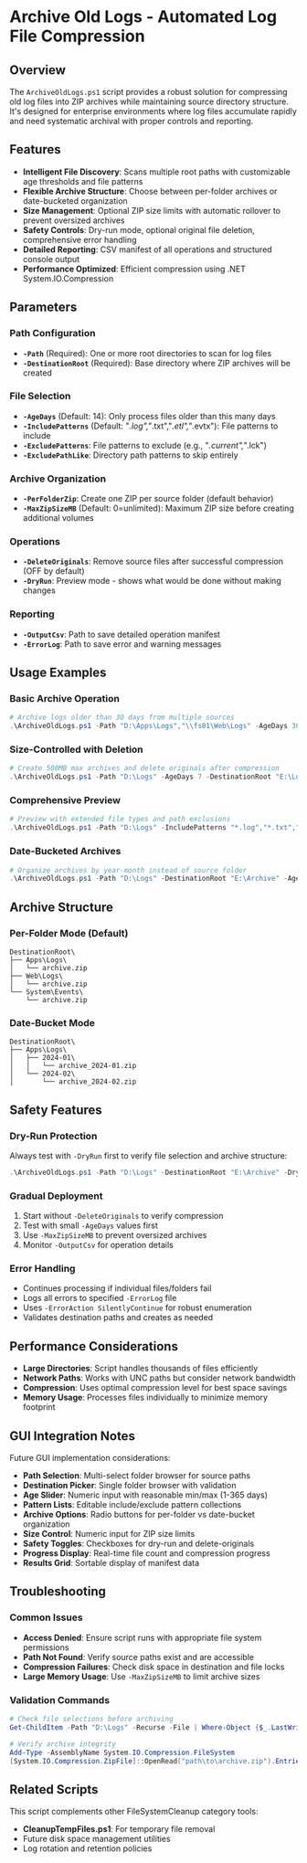 # Archive Old Logs - Automated Log File Compression

## Overview
The `ArchiveOldLogs.ps1` script provides a robust solution for compressing old log files into ZIP archives while maintaining source directory structure. It's designed for enterprise environments where log files accumulate rapidly and need systematic archival with proper controls and reporting.

## Features
- **Intelligent File Discovery**: Scans multiple root paths with customizable age thresholds and file patterns
- **Flexible Archive Structure**: Choose between per-folder archives or date-bucketed organization
- **Size Management**: Optional ZIP size limits with automatic rollover to prevent oversized archives
- **Safety Controls**: Dry-run mode, optional original file deletion, comprehensive error handling
- **Detailed Reporting**: CSV manifest of all operations and structured console output
- **Performance Optimized**: Efficient compression using .NET System.IO.Compression

## Parameters

### Path Configuration
- **`-Path`** (Required): One or more root directories to scan for log files
- **`-DestinationRoot`** (Required): Base directory where ZIP archives will be created

### File Selection
- **`-AgeDays`** (Default: 14): Only process files older than this many days
- **`-IncludePatterns`** (Default: "*.log","*.txt","*.etl","*.evtx"): File patterns to include
- **`-ExcludePatterns`**: File patterns to exclude (e.g., "*.current","*.lck")
- **`-ExcludePathLike`**: Directory path patterns to skip entirely

### Archive Organization
- **`-PerFolderZip`**: Create one ZIP per source folder (default behavior)
- **`-MaxZipSizeMB`** (Default: 0=unlimited): Maximum ZIP size before creating additional volumes

### Operations
- **`-DeleteOriginals`**: Remove source files after successful compression (OFF by default)
- **`-DryRun`**: Preview mode - shows what would be done without making changes

### Reporting
- **`-OutputCsv`**: Path to save detailed operation manifest
- **`-ErrorLog`**: Path to save error and warning messages

## Usage Examples

### Basic Archive Operation
```powershell
# Archive logs older than 30 days from multiple sources
.\ArchiveOldLogs.ps1 -Path "D:\Apps\Logs","\\fs01\Web\Logs" -AgeDays 30 -DestinationRoot "\\nas\archives" -Verbose
```

### Size-Controlled with Deletion
```powershell
# Create 500MB max archives and delete originals after compression
.\ArchiveOldLogs.ps1 -Path "D:\Logs" -AgeDays 7 -DestinationRoot "E:\LogArchive" -MaxZipSizeMB 500 -DeleteOriginals
```

### Comprehensive Preview
```powershell
# Preview with extended file types and path exclusions
.\ArchiveOldLogs.ps1 -Path "D:\Logs" -IncludePatterns "*.log","*.txt","*.evtx" -ExcludePathLike "*\active\*" -DryRun -OutputCsv "preview.csv"
```

### Date-Bucketed Archives
```powershell
# Organize archives by year-month instead of source folder
.\ArchiveOldLogs.ps1 -Path "D:\Logs" -DestinationRoot "E:\Archive" -AgeDays 14 -OutputCsv "manifest.csv"
```

## Archive Structure

### Per-Folder Mode (Default)
```
DestinationRoot\
├── Apps\Logs\
│   └── archive.zip
├── Web\Logs\
│   └── archive.zip
└── System\Events\
    └── archive.zip
```

### Date-Bucket Mode
```
DestinationRoot\
├── Apps\Logs\
│   ├── 2024-01\
│   │   └── archive_2024-01.zip
│   └── 2024-02\
│       └── archive_2024-02.zip
```

## Safety Features

### Dry-Run Protection
Always test with `-DryRun` first to verify file selection and archive structure:
```powershell
.\ArchiveOldLogs.ps1 -Path "D:\Logs" -DestinationRoot "E:\Archive" -DryRun -Verbose
```

### Gradual Deployment
1. Start without `-DeleteOriginals` to verify compression
2. Test with small `-AgeDays` values first
3. Use `-MaxZipSizeMB` to prevent oversized archives
4. Monitor `-OutputCsv` for operation details

### Error Handling
- Continues processing if individual files/folders fail
- Logs all errors to specified `-ErrorLog` file
- Uses `-ErrorAction SilentlyContinue` for robust enumeration
- Validates destination paths and creates as needed

## Performance Considerations
- **Large Directories**: Script handles thousands of files efficiently
- **Network Paths**: Works with UNC paths but consider network bandwidth
- **Compression**: Uses optimal compression level for best space savings
- **Memory Usage**: Processes files individually to minimize memory footprint

## GUI Integration Notes
Future GUI implementation considerations:
- **Path Selection**: Multi-select folder browser for source paths
- **Destination Picker**: Single folder browser with validation
- **Age Slider**: Numeric input with reasonable min/max (1-365 days)
- **Pattern Lists**: Editable include/exclude pattern collections
- **Archive Options**: Radio buttons for per-folder vs date-bucket organization
- **Size Control**: Numeric input for ZIP size limits
- **Safety Toggles**: Checkboxes for dry-run and delete-originals
- **Progress Display**: Real-time file count and compression progress
- **Results Grid**: Sortable display of manifest data

## Troubleshooting

### Common Issues
- **Access Denied**: Ensure script runs with appropriate file system permissions
- **Path Not Found**: Verify source paths exist and are accessible
- **Compression Failures**: Check disk space in destination and file locks
- **Large Memory Usage**: Use `-MaxZipSizeMB` to limit archive sizes

### Validation Commands
```powershell
# Check file selections before archiving
Get-ChildItem -Path "D:\Logs" -Recurse -File | Where-Object {$_.LastWriteTime -lt (Get-Date).AddDays(-14)} | Measure-Object

# Verify archive integrity
Add-Type -AssemblyName System.IO.Compression.FileSystem
[System.IO.Compression.ZipFile]::OpenRead("path\to\archive.zip").Entries | Measure-Object
```

## Related Scripts
This script complements other FileSystemCleanup category tools:
- **CleanupTempFiles.ps1**: For temporary file removal
- Future disk space management utilities
- Log rotation and retention policies